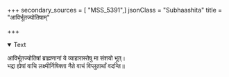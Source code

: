 +++
secondary_sources = [ "MSS_5391",]
jsonClass = "Subhaashita"
title = "आविर्भूतज्योतिषाम्"

+++

<details open><summary>Text</summary>

आविर्भूतज्योतिषां ब्राह्मणानां ये व्याहारास्तेषु मा संशयो भूत्।  
भद्रा ह्येषां वाचि लक्ष्मीर्निषिक्ता नैते वाचं विप्लुतार्थां वदन्ति॥
</details>
